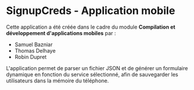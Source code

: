 # SignupCreds - Application mobile

Cette application a été créée dans le cadre du module **Compilation et développement d'applications mobiles** par :

- Samuel Bazniar
- Thomas Delhaye
- Robin Dupret

L'application permet de parser un fichier JSON et de générer un formulaire dynamique en fonction du service sélectionné, afin de sauvegarder les utilisateurs dans la mémoire du téléphone.
